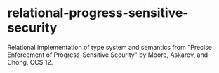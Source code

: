 relational-progress-sensitive-security
======================================

Relational implementation of type system and semantics from "Precise Enforcement of Progress-Sensitive Security" by Moore, Askarov, and Chong, CCS'12.